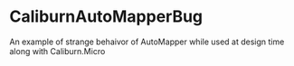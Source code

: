 # CaliburnAutoMapperBug
An example of strange behaivor of AutoMapper while used at design time along with Caliburn.Micro
